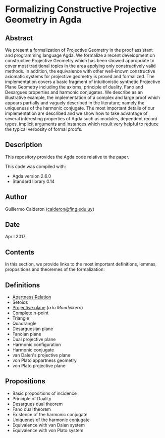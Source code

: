 Formalizing Constructive Projective Geometry in Agda
=======================================================

Abstract
---------

We present a formalization of Projective Geometry in the
proof assistant and programming language Agda.
We formalize a recent development on constructive Projective Geometry
which has been showed appropriate to cover most traditional topics in
the area applying only constructively valid methods. In addition, the
equivalence with other well-known constructive axiomatic systems for
projective geometry is proved and formalized.
The implementation covers a basic fragment of intuitionistic synthetic
Projective Plane Geometry including the axioms, principle of duality,
Fano and Desargues properties and harmonic conjugates.
We describe as an illustrative example, the implementation of a complex
and large proof which appears partially and vaguely described in the
literature; namely the uniqueness of the harmonic conjugate.
The most important details of our implementation are described and
we show how to take advantage of several interesting properties of Agda
such as modules, dependent record types, implicit arguments and instances
which result very helpful to reduce the typical verbosity of formal proofs.

Description
------------

This repository provides the Agda code relative to the paper.

This code was compiled with:

+  Agda version 2.6.0
+  Standard library 0.14

Author
------
Guillermo Calderon (calderon@fing.edu.uy)

Date
-----

April 2017

Contents
---------

In this section, we provide links to the most important definitions, lemmas,
propositions and theoremes of the formalization:

## Definitions

+  [Apartness Relation](Relation/Binary/Appartness.agda)
+  Setoids
+  [Projective plane](ProjectivePlane.agda) (*a la Mandelkern*)
+  Complete n-point
+  Triangle
+  Quadrangle
+  Desarguesian plane
+  Fanoian plane
+  Dual projective plane
+  Harmonic configuration
+  Harmonic conjugate
+  van Dalen's projective plane
+  von Plato appartness geometry
+  von Plato projective plane

## Propositions

+ Basic propositions of incidence
+ Principle of Duality
+ Desargues dual theorem
+ Fano dual theorem
+ Existence of the harmonic conjugate
+ Uniquenes of the harmonic conjugate
+ Equivalence with van Dalen system
+ Equivalence with von Plato system
